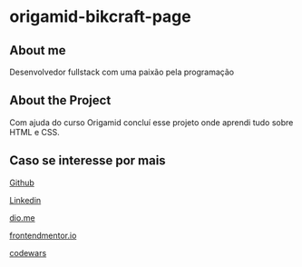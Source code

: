 # origamid-bikcraft-page

## About me
Desenvolvedor fullstack com uma paixão pela programação

## About the Project
Com ajuda do curso Origamid concluí esse projeto onde aprendi tudo sobre HTML e CSS.

## Caso se interesse por mais 
[Github](https://github.com/gabrieldsalv-projects)

[Linkedin](https://www.linkedin.com/in/gabrieldsalvarenga)

[dio.me](https://web.dio.me/users/gabriel_dsalvarenga/?tab=skills)

[frontendmentor.io](https://www.frontendmentor.io/profile/gabrieldsalv)

[codewars](https://www.codewars.com/users/gabrielzalv)
